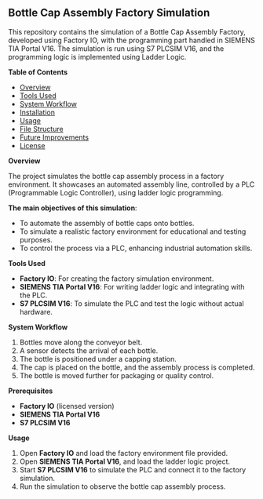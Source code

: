## **Bottle Cap Assembly Factory Simulation**

This repository contains the simulation of a Bottle Cap Assembly Factory, developed using Factory IO, with the programming part handled in SIEMENS TIA Portal V16. The simulation is run using S7 PLCSIM V16, and the programming logic is implemented using Ladder Logic.

**Table of Contents**
- [Overview](#overview)
- [Tools Used](#tools-used)
- [System Workflow](#system-workflow)
- [Installation](#installation)
- [Usage](#usage)
- [File Structure](#file-structure)
- [Future Improvements](#future-improvements)
- [License](#license)

**Overview**

The project simulates the bottle cap assembly process in a factory environment. It showcases an automated assembly line, controlled by a PLC (Programmable Logic Controller), using ladder logic programming.

**The main objectives of this simulation**:
- To automate the assembly of bottle caps onto bottles.
- To simulate a realistic factory environment for educational and testing purposes.
- To control the process via a PLC, enhancing industrial automation skills.

**Tools Used**
- **Factory IO**: For creating the factory simulation environment.
- **SIEMENS TIA Portal V16**: For writing ladder logic and integrating with the PLC.
- **S7 PLCSIM V16**: To simulate the PLC and test the logic without actual hardware.

**System Workflow**
1. Bottles move along the conveyor belt.
2. A sensor detects the arrival of each bottle.
3. The bottle is positioned under a capping station.
4. The cap is placed on the bottle, and the assembly process is completed.
5. The bottle is moved further for packaging or quality control.

**Prerequisites**
- **Factory IO** (licensed version)
- **SIEMENS TIA Portal V16**
- **S7 PLCSIM V16**

**Usage**
1. Open **Factory IO** and load the factory environment file provided.
2. Open **SIEMENS TIA Portal V16**, and load the ladder logic project.
3. Start **S7 PLCSIM V16** to simulate the PLC and connect it to the factory simulation.
4. Run the simulation to observe the bottle cap assembly process.
